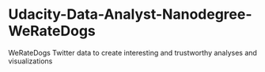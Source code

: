 # Udacity-Data-Analyst-Nanodegree-WeRateDogs
WeRateDogs Twitter data to create interesting and trustworthy analyses and visualizations
